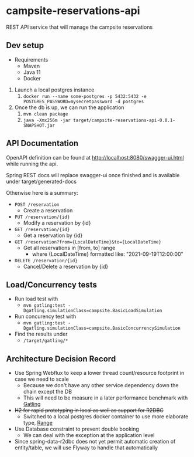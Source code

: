 # campsite-reservations-api

REST API service that will manage the campsite reservations

## Dev setup

* Requirements
    * Maven
    * Java 11
    * Docker

1. Launch a local postgres instance
    1. `docker run --name some-postgres -p 5432:5432 -e POSTGRES_PASSWORD=mysecretpassword -d postgres`
2. Once the db is up, we can run the application
    1. `mvn clean package`
    2. `java -Xmx256m -jar target/campsite-reservations-api-0.0.1-SNAPSHOT.jar`

## API Documentation

OpenAPI definition can be found at [http://localhost:8080/swagger-ui.html]( http://localhost:8080/swagger-ui.html) while
running the api.

Spring REST docs will replace swagger-ui once finished and is available under target/generated-docs

Otherwise here is a summary:

* `POST /reservation`
    * Create a reservation
* `PUT /reservation/{id}`
    * Modify a reservation by {id}
* `GET /reservation/{id}`
    * Get a reservation by {id}
* `GET /reservation?from={LocalDateTime}&to={LocalDateTime}`
    * Get all reservations in [from, to] range
        * where {LocalDateTime} formatted like: "2021-09-19T12:00:00"
* `DELETE /reservation/{id}`
    * Cancel/Delete a reservation by {id}

## Load/Concurrency tests

* Run load test with
    * `mvn gatling:test -Dgatling.simulationClass=campsite.BasicLoadSimulation`
* Run concurency test with
    * `mvn gatling:test -Dgatling.simulationClass=campsite.BasicConcurrencySimulation`
* Find the results under
    * `/target/gatling/*`

## Architecture Decision Record

* Use Spring Webflux to keep a lower thread count/resource footprint in case we need to scale
    * Because we don't have any other service dependency down the chain except the DB
    * This will need to be measure in a later performance benchmark with [Gatling](https://gatling.io/)
* ~~H2 for rapid prototyping in local as well as support for R2DBC~~
    * Switched to a local postgres docker container to use more elaborate
      type, [Range](https://www.postgresql.org/docs/13/rangetypes.html)
* Use Database constraint to prevent double booking
    * We can deal with the exception at the application level
* Since spring-data-r2dbc does not yet permit automatic creation of entity/table, we will use Flyway to handle that
  automatically